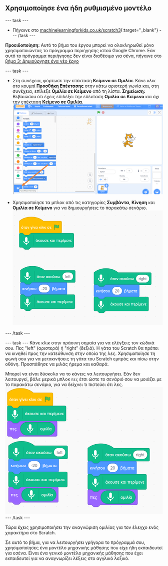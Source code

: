 ## Χρησιμοποίησε ένα ήδη ρυθμισμένο μοντέλο

--- task ---
+ Πήγαινε στο [machinelearningforkids.co.uk/scratch3](https://machinelearningforkids.co.uk/scratch3/){:target="_blank"}
--- /task ---

**Προειδοποίηση:** Αυτό το βήμα του έργου μπορεί να ολοκληρωθεί μόνο χρησιμοποιώντας το πρόγραμμα περιήγησης ιστού Google Chrome. Εάν αυτό το πρόγραμμα περιήγησης δεν είναι διαθέσιμο για σένα, πήγαινε στο [βήμα 3: Δημιούργησε ένα νέο έργο](https://projects.raspberrypi.org/en/projects/alien-language/3)

--- task ---
+ Στη συνέχεια, φόρτωσε την επέκταση **Κείμενο σε Ομιλία**. Κάνε κλικ στο κουμπί **Προσθήκη Επέκτασης** στην κάτω αριστερή γωνία και, στη συνέχεια, επίλεξε **Ομιλία σε Κείμενο** από τη λίστα. **Σημείωση:** Βεβαιώσου ότι έχεις επιλέξει την επέκταση **Ομιλία σε Κείμενο** και όχι την επέκταση **Κείμενο σε Ομιλία**. ![Βέλος που δείχνει το κουμπί επεκτάσεων](images/extensions-annotated.png)

+ Χρησιμοποίησε τα μπλοκ από τις κατηγορίες **Συμβάντα**, **Κίνηση** και **Ομιλία σε Κείμενο** για να δημιουργήσεις το παρακάτω σενάριο. ![Νέες εντολές για προσθήκη](images/S-to-T-blocks.png)

--- /task ---

--- task --- Κάνε κλικ στην πράσινη σημαία για να ελέγξεις τον κώδικά σου. Πες "left" (αριστερά) ή "right" (δεξιά). Η γάτα του Scratch θα πρέπει να κινηθεί προς την κατεύθυνση στην οποία της λες. Χρησιμοποίησε τη φωνή σου για να μετακινήσεις τη γάτα του Scratch εμπρός και πίσω στην οθόνη. Προσπάθησε να μιλάς ήρεμα και καθαρά.

Μπορεί να είναι δύσκολο να το κάνεις να λειτουργήσει. Εάν δεν λειτουργεί, βάλε μερικά μπλοκ `πες` έτσι ώστε το σενάριό σου να μοιάζει με το παρακάτω σενάριο, για να δείχνει τι πιστεύει ότι λες. ![New scripts to see what the computer thinks you are saying](images/S-to-T-blocks-test.png) --- /task ---

Τώρα έχεις χρησιμοποιήσει την αναγνώριση ομιλίας για τον έλεγχο ενός χαρακτήρα στο Scratch.

Σε αυτό το βήμα, για να λειτουργήσει γρήγορα το πρόγραμμά σου, χρησιμοποίησες ένα μοντέλο μηχανικής μάθησης που είχε ήδη εκπαιδευτεί για εσένα. Είναι ένα γενικό μοντέλο μηχανικής μάθησης που έχει εκπαιδευτεί για να αναγνωρίζει λέξεις στο αγγλικό λεξικό. 
